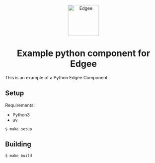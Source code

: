 <div align="center">
<p align="center">
  <a href="https://www.edgee.cloud">
    <picture>
      <source media="(prefers-color-scheme: dark)" srcset="https://cdn.edgee.cloud/img/component-dark.svg">
      <img src="https://cdn.edgee.cloud/img/component.svg" height="100" alt="Edgee">
    </picture>
  </a>
</p>
</div>

<h1 align="center">Example python component for Edgee</h1>

This is an example of a Python Edgee Component.

## Setup
Requirements:
- Python3
- uv

```shell
$ make setup
```
## Building

```shell
$ make build
```
